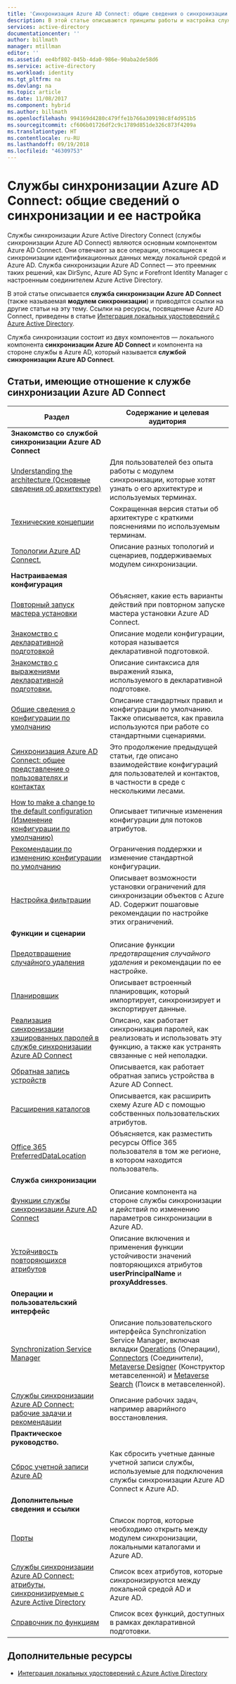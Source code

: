 ```yaml
---
title: 'Синхронизация Azure AD Connect: общие сведения о синхронизации и ее настройка | Документация Майкрософт'
description: В этой статье описываются принципы работы и настройка служб синхронизации Azure AD Connect.
services: active-directory
documentationcenter: ''
author: billmath
manager: mtillman
editor: ''
ms.assetid: ee4bf802-045b-4da0-986e-90aba2de58d6
ms.service: active-directory
ms.workload: identity
ms.tgt_pltfrm: na
ms.devlang: na
ms.topic: article
ms.date: 11/08/2017
ms.component: hybrid
ms.author: billmath
ms.openlocfilehash: 994169d4280c479ffe1b766a309198c8f4d951b5
ms.sourcegitcommit: cf606b01726df2c9c1789d851de326c873f4209a
ms.translationtype: HT
ms.contentlocale: ru-RU
ms.lasthandoff: 09/19/2018
ms.locfileid: "46309753"
---
```

# <a name="azure-ad-connect-sync-understand-and-customize-synchronization"></a>Службы синхронизации Azure AD Connect: общие сведений о синхронизации и ее настройка
Службы синхронизации Azure Active Directory Connect (службы синхронизации Azure AD Connect) являются основным компонентом Azure AD Connect. Они отвечают за все операции, относящиеся к синхронизации идентификационных данных между локальной средой и Azure AD. Служба синхронизации Azure AD Connect — это преемник таких решений, как DirSync, Azure AD Sync и Forefront Identity Manager с настроенным соединителем Azure Active Directory.

В этой статье описывается **служба синхронизации Azure AD Connect** (также называемая **модулем синхронизации**) и приводятся ссылки на другие статьи на эту тему. Ссылки на ресурсы, посвященные Azure AD Connect, приведены в статье [Интеграция локальных удостоверений с Azure Active Directory](whatis-hybrid-identity.md).

Служба синхронизации состоит из двух компонентов — локального компонента **синхронизации Azure AD Connect** и компонента на стороне службы в Azure AD, который называется **службой синхронизации Azure AD Connect**.

## <a name="azure-ad-connect-sync-topics"></a>Статьи, имеющие отношение к службе синхронизации Azure AD Connect
| Раздел | Содержание и целевая аудитория |
| --- | --- |
| **Знакомство со службой синхронизации Azure AD Connect** | |
| [Understanding the architecture (Основные сведения об архитектуре)](concept-azure-ad-connect-sync-architecture.md) |Для пользователей без опыта работы с модулем синхронизации, которые хотят узнать о его архитектуре и используемых терминах. |
| [Технические концепции](how-to-connect-sync-technical-concepts.md) |Сокращенная версия статьи об архитектуре с краткими пояснениями по используемым терминам. |
| [Топологии Azure AD Connect.](plan-connect-topologies.md) |Описание разных топологий и сценариев, поддерживаемых модулем синхронизации. |
| **Настраиваемая конфигурация** | |
| [Повторный запуск мастера установки](how-to-connect-installation-wizard.md) |Объясняет, какие есть варианты действий при повторном запуске мастера установки Azure AD Connect. |
| [Знакомство с декларативной подготовкой](concept-azure-ad-connect-sync-declarative-provisioning.md) |Описание модели конфигурации, которая называется декларативной подготовкой. |
| [Знакомство с выражениями декларативной подготовки.](concept-azure-ad-connect-sync-declarative-provisioning-expressions.md) |Описание синтаксиса для выражений языка, используемого в декларативной подготовке. |
| [Общие сведения о конфигурации по умолчанию](concept-azure-ad-connect-sync-default-configuration.md) |Описание стандартных правил и конфигурации по умолчанию. Также описывается, как правила используются при работе со стандартными сценариями. |
| [Синхронизация Azure AD Connect: общее представление о пользователях и контактах](concept-azure-ad-connect-sync-user-and-contacts.md) |Это продолжение предыдущей статьи, где описано взаимодействие конфигураций для пользователей и контактов, в частности в среде с несколькими лесами. |
| [How to make a change to the default configuration (Изменение конфигурации по умолчанию)](how-to-connect-sync-change-the-configuration.md) |Описывает типичные изменения конфигурации для потоков атрибутов. |
| [Рекомендации по изменению конфигурации по умолчанию](how-to-connect-sync-best-practices-changing-default-configuration.md) |Ограничения поддержки и изменение стандартной конфигурации. |
| [Настройка фильтрации](how-to-connect-sync-configure-filtering.md) |Описывает возможности установки ограничений для синхронизации объектов с Azure AD. Содержит пошаговые рекомендации по настройке этих ограничений. |
| **Функции и сценарии** | |
| [Предотвращение случайного удаления](how-to-connect-sync-feature-prevent-accidental-deletes.md) |Описание функции *предотвращения случайного удаления* и рекомендации по ее настройке. |
| [Планировщик](how-to-connect-sync-feature-scheduler.md) |Описывает встроенный планировщик, который импортирует, синхронизирует и экспортирует данные. |
| [Реализация синхронизации хэшированных паролей в службе синхронизации Azure AD Connect](how-to-connect-password-hash-synchronization.md) |Описано, как работает синхронизация паролей, как реализовать и использовать эту функцию, а также как устранять связанные с ней неполадки. |
| [Обратная запись устройств](how-to-connect-device-writeback.md) |Описывается, как работает обратная запись устройства в Azure AD Connect. |
| [Расширения каталогов](how-to-connect-sync-feature-directory-extensions.md) |Описывается, как расширить схему Azure AD с помощью собственных пользовательских атрибутов. |
| [Office 365 PreferredDataLocation](how-to-connect-sync-feature-preferreddatalocation.md) |Объясняется, как разместить ресурсы Office 365 пользователя в том же регионе, в котором находится пользователь. |
| **Служба синхронизации** | |
| [Функции службы синхронизации Azure AD Connect](how-to-connect-syncservice-features.md) |Описание компонента на стороне службы синхронизации и действий по изменению параметров синхронизации в Azure AD. |
| [Устойчивость повторяющихся атрибутов](how-to-connect-syncservice-duplicate-attribute-resiliency.md) |Описание включения и применения функции устойчивости значений повторяющихся атрибутов **userPrincipalName** и **proxyAddresses**. |
| **Операции и пользовательский интерфейс** | |
| [Synchronization Service Manager](how-to-connect-sync-service-manager-ui.md) |Описание пользовательского интерфейса Synchronization Service Manager, включая вкладки [Operations](how-to-connect-sync-service-manager-ui-operations.md) (Операции), [Connectors](how-to-connect-sync-service-manager-ui-connectors.md) (Соединители), [Metaverse Designer](how-to-connect-sync-service-manager-ui-mvdesigner.md) (Конструктор метавселенной) и [Metaverse Search](how-to-connect-sync-service-manager-ui-mvsearch.md) (Поиск в метавселенной). |
| [Службы синхронизации Azure AD Connect: рабочие задачи и рекомендации](how-to-connect-sync-operations.md) |Описание рабочих задач, например аварийного восстановления. |
| **Практическое руководство.** | |
| [Сброс учетной записи Azure AD](how-to-connect-azureadaccount.md) |Как сбросить учетные данные учетной записи службы, используемые для подключения службы синхронизации Azure AD Connect к Azure AD. |
| **Дополнительные сведения и ссылки** | |
| [Порты](reference-connect-ports.md) |Список портов, которые необходимо открыть между модулем синхронизации, локальными каталогами и Azure AD. |
| [Службы синхронизации Azure AD Connect: атрибуты, синхронизируемые с Azure Active Directory](reference-connect-sync-attributes-synchronized.md) |Список всех атрибутов, которые синхронизируются между локальной средой AD и Azure AD. |
| [Справочник по функциям](reference-connect-sync-functions-reference.md) |Список всех функций, доступных в рамках декларативной подготовки. |

## <a name="additional-resources"></a>Дополнительные ресурсы
* [Интеграция локальных удостоверений с Azure Active Directory](whatis-hybrid-identity.md)

